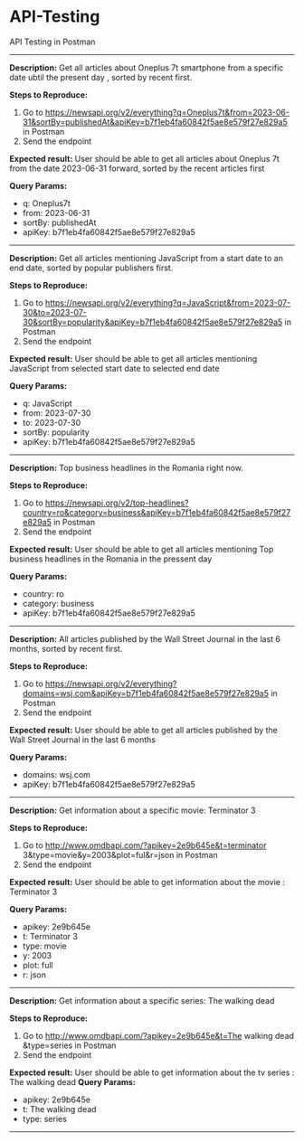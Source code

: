 # API-Testing
API Testing in Postman

----------------

**Description:** 
Get all articles about Oneplus 7t smartphone from a specific date ubtil the present day , sorted by recent first.

**Steps to Reproduce:**
1. Go to https://newsapi.org/v2/everything?q=Oneplus7t&from=2023-06-31&sortBy=publishedAt&apiKey=b7f1eb4fa60842f5ae8e579f27e829a5 in Postman
2. Send the endpoint

**Expected result:**
User should be able to get all articles about Oneplus 7t from the date 2023-06-31 forward, sorted by the recent articles first

**Query Params:** <br />
* q: Oneplus7t  <br />
* from: 2023-06-31  <br />
* sortBy: publishedAt  <br />
* apiKey: b7f1eb4fa60842f5ae8e579f27e829a5  <br />

----------------

**Description:** 
Get all articles mentioning JavaScript from a start date to an end date, sorted by popular publishers first.

**Steps to Reproduce:**
1. Go to https://newsapi.org/v2/everything?q=JavaScript&from=2023-07-30&to=2023-07-30&sortBy=popularity&apiKey=b7f1eb4fa60842f5ae8e579f27e829a5 in Postman
2. Send the endpoint

**Expected result:**
User should be able to get all articles mentioning JavaScript from selected start date to selected end date

**Query Params:**<br />
* q: JavaScript  <br />
* from: 2023-07-30  <br />
* to: 2023-07-30  <br />
* sortBy: popularity  <br />
* apiKey: b7f1eb4fa60842f5ae8e579f27e829a5  <br />


----------------

**Description:** 
Top business headlines in the Romania right now.

**Steps to Reproduce:**
1. Go to https://newsapi.org/v2/top-headlines?country=ro&category=business&apiKey=b7f1eb4fa60842f5ae8e579f27e829a5 in Postman
2. Send the endpoint

**Expected result:**
User should be able to get all articles mentioning Top business headlines in the Romania in the pressent day

**Query Params:** <br />
* country: ro  <br />
* category: business  <br />
* apiKey: b7f1eb4fa60842f5ae8e579f27e829a5  <br />

----------------
**Description:** 
All articles published by the Wall Street Journal in the last 6 months, sorted by recent first.

**Steps to Reproduce:**
1. Go to https://newsapi.org/v2/everything?domains=wsj.com&apiKey=b7f1eb4fa60842f5ae8e579f27e829a5 in Postman
2. Send the endpoint

**Expected result:**
User should be able to get all articles published by the Wall Street Journal in the last 6 months

**Query Params:** <br />
* domains: wsj.com  <br />
* apiKey: b7f1eb4fa60842f5ae8e579f27e829a5  <br />

----------------
**Description:** 
Get information about a specific movie: Terminator 3

**Steps to Reproduce:**
1. Go to http://www.omdbapi.com/?apikey=2e9b645e&t=terminator 3&type=movie&y=2003&plot=ful&r=json in Postman
2. Send the endpoint

**Expected result:**
User should be able to get information about the movie : Terminator 3

**Query Params:** <br />
* apikey: 2e9b645e  <br />
* t: Terminator 3  <br />
* type: movie  <br />
* y: 2003  <br />
* plot: full  <br />
* r: json  <br />

----------------
**Description:** 
Get information about a specific series: The walking dead 

**Steps to Reproduce:**
1. Go to http://www.omdbapi.com/?apikey=2e9b645e&t=The walking dead &type=series in Postman
2. Send the endpoint

**Expected result:**
User should be able to get information about the tv series : The walking dead
**Query Params:** <br />
* apikey: 2e9b645e  <br />
* t: The walking dead  <br />
* type: series  <br />
----------------

